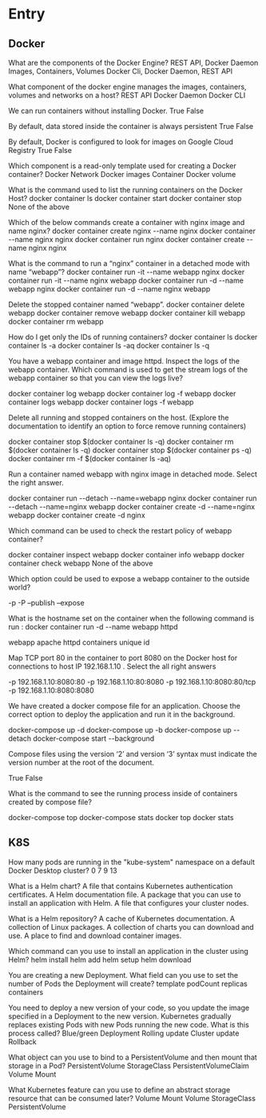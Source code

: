 # Entry


## Docker
What are the components of the Docker Engine? 
REST API, Docker Daemon
Images, Containers, Volumes
Docker Cli, Docker Daemon, REST API

What component of the docker engine manages the images, containers, volumes and networks on a host?
 REST API
 Docker Daemon
 Docker CLI

 We can run containers without installing Docker.
 True
 False

 By default, data stored inside the container is always persistent
 True
 False

 By default, Docker is configured to look for images on Google Cloud Registry
 True
 False

 Which component is a read-only template used for creating a Docker container?
 Docker Network
 Docker images
 Container
 Docker volume


What is the command used to list the running containers on the Docker Host?
 docker container ls
 docker container start
 docker container stop
 None of the above

 Which of the below commands create a container with nginx image and name nginx?
 docker container create nginx --name nginx
 docker container --name nginx nginx
 docker container run nginx
 docker container create --name nginx nginx

 What is the command to run a “nginx” container in a detached mode with name “webapp”?
 docker container run -it --name webapp nginx
 docker container run -it --name nginx webapp
 docker container run -d --name webapp nginx
 docker container run -d --name nginx webapp

Delete the stopped container named “webapp”.
docker container delete webapp
 docker container remove webapp
 docker container kill webapp
 docker container rm webapp


How do I get only the IDs of running containers?
 docker container ls
 docker container ls -a
 docker container ls -aq
 docker container ls -q

You have a webapp container and image httpd.
Inspect the logs of the webapp container.
Which command is used to get the stream logs of the webapp container so that you can view the logs live?

 docker container log webapp
 docker container log -f webapp
 docker container logs webapp
 docker container logs -f webapp

 Delete all running and stopped containers on the host. (Explore the documentation to identify an option to force remove running containers)

 docker container stop $(docker container ls -q)
 docker container rm $(docker container ls -q)
 docker container stop $(docker container ps -q)
 docker container rm -f $(docker container ls -aq)

 Run a container named webapp with nginx image in detached mode. Select the right answer.

 docker container run --detach --name=webapp nginx
 docker container run --detach --name=nginx webapp
 docker container create -d --name=nginx webapp
 docker container create -d nginx

 Which command can be used to check the restart policy of webapp container?

 docker container inspect webapp
 docker container info webapp
 docker container check webapp
 None of the above

 Which option could be used to expose a webapp container to the outside world?

 -p
 -P
 –publish
 –expose

 What is the hostname set on the container when the following command is run :
docker container run -d --name webapp httpd

 webapp
 apache
 httpd
 containers unique id

 Map TCP port 80 in the container to port 8080 on the Docker host for connections to host IP 192.168.1.10 . Select the all right answers

 -p 192.168.1.10:8080:80
 -p 192.168.1.10:80:8080
 -p 192.168.1.10:8080:80/tcp
 -p 192.168.1.10:8080:8080

 We have created a docker compose file for an application. Choose the correct option to deploy the application and run it in the background.

 docker-compose up -d
 docker-compose up -b
 docker-compose up --detach
 docker-compose start --background

 Compose files using the version ‘2’ and version ‘3’ syntax must indicate the version number at the root of the document.

 True
 False

 What is the command to see the running process inside of containers created by compose file?

 docker-compose top
 docker-compose stats
 docker top
 docker stats

## K8S

How many pods are running in the "kube-system" namespace on a default Docker Desktop cluster?
0
7
9
13

What is a Helm chart?
A file that contains Kubernetes authentication certificates.
A Helm documentation file.
A package that you can use to install an application with Helm.
A file that configures your cluster nodes.

What is a Helm repository?
A cache of Kubernetes documentation.
A collection of Linux packages.
A collection of charts you can download and use.
A place to find and download container images.

Which command can you use to install an application in the cluster using Helm?
helm install
helm add
helm setup
helm download

You are creating a new Deployment. What field can you use to set the number of Pods the Deployment will create?
template
podCount
replicas
containers

You need to deploy a new version of your code, so you update the image specified in a Deployment to the new version. Kubernetes gradually replaces existing Pods with new Pods running the new code. What is this process called?
Blue/green Deployment
Rolling update
Cluster update
Rollback

What object can you use to bind to a PersistentVolume and then mount that storage in a Pod?
PersistentVolume
StorageClass
PersistentVolumeClaim
Volume Mount

What Kubernetes feature can you use to define an abstract storage resource that can be consumed later?
Volume Mount
Volume
StorageClass
PersistentVolume